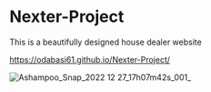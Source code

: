 # Nexter-Project

This is a beautifully designed house dealer website

https://odabasi61.github.io/Nexter-Project/

![Ashampoo_Snap_2022 12 27_17h07m42s_001_](https://user-images.githubusercontent.com/114237174/209678410-c65a52fc-3e98-4f50-a22e-56bcb1885628.png)
